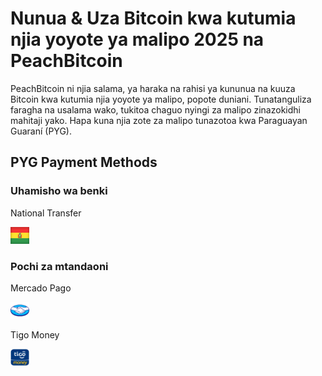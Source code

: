 <body class="payment-methods-page">

# Nunua & Uza Bitcoin kwa kutumia njia yoyote ya malipo 2025 na PeachBitcoin

PeachBitcoin ni njia salama, ya haraka na rahisi ya kununua na kuuza Bitcoin kwa kutumia njia yoyote ya malipo, popote duniani. Tunatanguliza faragha na usalama wako, tukitoa chaguo nyingi za malipo zinazokidhi mahitaji yako. Hapa kuna njia zote za malipo tunazotoa kwa Paraguayan Guaraní (PYG).

## PYG Payment Methods

### Uhamisho wa benki

<div class="payment-grid">
    <div class="payment-grid-item">
        <p>National Transfer</p> 
        <img src="/img/faq/logoimg/bolivia.jpg" width="30px" height="27px" alt="Nunua bitcoin kwa national transfer bolivia, Uza bitcoin kwa national transfer bolivia">
    </div>
</div>

### Pochi za mtandaoni

<div class="payment-grid">
    <div class="payment-grid-item">
        <p>Mercado Pago</p> 
        <img src="/img/faq/logoimg/mercadopago.png" width="30px" height="27px" alt="Nunua bitcoin kwa Mercado Pago, Uza bitcoin kwa Mercado Pago">
    </div>
    <div class="payment-grid-item">
        <p>Tigo Money</p> 
        <img src="/img/faq/logoimg/tigomoney.png" width="30px" height="27px" alt="Nunua bitcoin kwa Tigo Money, Uza bitcoin kwa Tigo Money">
    </div>
</div>

</body>
